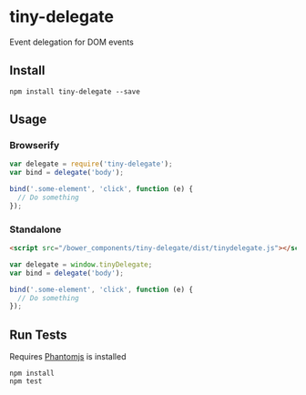 # tiny-delegate
 
Event delegation for DOM events
 
## Install
 
```
npm install tiny-delegate --save
```
 
## Usage

### Browserify

```js
var delegate = require('tiny-delegate');
var bind = delegate('body');

bind('.some-element', 'click', function (e) {
  // Do something
});
```
 
### Standalone

```html
<script src="/bower_components/tiny-delegate/dist/tinydelegate.js"></script>
```

```js
var delegate = window.tinyDelegate;
var bind = delegate('body');

bind('.some-element', 'click', function (e) {
  // Do something
});
``` 

## Run Tests
 
Requires [Phantomjs](http://phantomjs.org/download.html) is installed
 
```
npm install
npm test
```